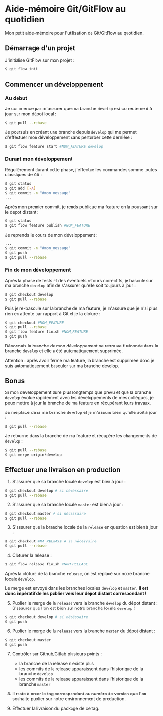 # Aide-mémoire Git/GitFlow au quotidien

Mon petit aide-mémoire pour l'utilisation de Git/GitFlow au quotidien.


## Démarrage d'un projet

J'initialise GitFlow sur mon projet :
```sh
$ git flow init
```

## Commencer un développement

### Au début
Je commence par m'assurer que ma branche `develop` est correctement à jour sur mon dépot local :
```sh
$ git pull --rebase
```

Je poursuis en créant une branche depuis `develop` qui me permet d'effectuer mon développement sans perturber cette dernière :
```sh
$ git flow feature start #NOM_FEATURE develop
```

### Durant mon développement
Régulièrement durant cette phase, j'effectue les commandes somme toutes classiques de Git :
```sh
$ git status
$ git add [-A]
$ git commit -m "#mon_message"
...
```

Après mon premier commit, je rends publique ma feature en la poussant sur le depot distant :
```sh
$ git status
$ git flow feature publish #NOM_FEATURE
```

Je reprends le cours de mon développement :
```sh
...
$ git commit -m "#mon_message"
$ git push
$ git pull --rebase
```

### Fin de mon développement
Après la phase de tests et des éventuels retours correctifs, je bascule sur ma branche `develop` afin de s'assurer qu'elle soit toujours à jour :
```sh
$ git checkout develop
$ git pull --rebase
```

Puis je re-bascule sur la branche de ma feature, je m'assure que je n'ai plus rien en attente par rapport à Git et je la cloture :
```sh
$ git checkout #NOM_FEATURE
$ git pull --rebase
$ git flow feature finish #NOM_FEATURE
$ git push
```

Désormais la branche de mon développement se retrouve fusionnée dans la branche `develop` et elle a été automatiquement supprimée.

Attention : après avoir fermé ma feature, la branche est supprimée donc je suis automatiquement basculer sur ma branche develop.

## Bonus
Si mon développement dure plus longtemps que prévu et que la branche `develop` évolue rapidement avec les développements de mes collègues, je peux mettre à jour la branche de ma feature en récupérant leurs travaux.

Je me place dans ma branche `develop` et je m'assure bien qu'elle soit à jour :
```sh
$ git pull --rebase
```

Je retourne dans la branche de ma feature et récupère les changements de `develop` :
```sh
$ git pull --rebase
$ git merge origin/develop
```

## Effectuer une livraison en production
1. S'assurer que sa branche locale `develop` est bien à jour :
```sh
$ git checkout develop # si nécéssaire
$ git pull --rebase
```

2. S'assurer que sa branche locale `master` est bien à jour :
```sh
$ git checkout master # si nécéssaire
$ git pull --rebase
```

3. S'assurer que la branche locale de la `release` en question est bien à jour :
```sh
$ git checkout #MA_RELEASE # si nécéssaire
$ git pull --rebase
```

4. Clôturer la release :
```sh
$ git flow release finish #NOM_RELEASE
```

Après la clôture de la branche `release`, on est replacé sur notre branche locale `develop`.

Le merge est envoyé dans les branches locales `develop` et `master`. **Il est donc impératif de les publier vers leur dépot distant correspondant !**

5. Publier le merge de la `release` vers la branche `develop` du dépot distant :
S'assurer que l'on est bien sur notre branche locale `develop` !

```sh
$ git checkout develop # si nécéssaire
$ git push
```

6. Publier le merge de la `release` vers la branche `master` du dépot distant :
```sh
$ git checkout master
$ git push
```

7. Contrôler sur Github/Gitlab plusieurs points :
   * la branche de la release n'existe plus
   * les commits de la release apparaissent dans l'historique de la branche `develop`
   * les commits de la release apparaissent dans l'historique de la branche `master`

8. Il reste à créer le tag correspondant au numéro de version que l'on souhaite publier sur notre environnement de production.

9. Effectuer la livraison du package de ce tag.